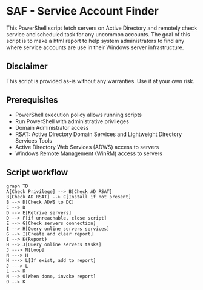 # SAF - Service Account Finder

This PowerShell script fetch servers on Active Directory and remotely check service and scheduled task for any uncommon accounts. The goal of this script is to make a html report to help system administrators to find any  where service accounts are use in their Windows server infrastructure.

## Disclaimer 
This script is provided as-is without any warranties. Use it at your own risk.

## Prerequisites
- PowerShell execution policy allows running scripts
- Run PowerShell with administrative privileges
- Domain Administrator access
- RSAT: Active Directory Domain Services and Lightweight Directory Services Tools
- Active Directory Web Services (ADWS) access to servers
- Windows Remote Management (WinRM) access to servers

## Script workflow

```mermaid
graph TD
A[Check Privilege] --> B[Check AD RSAT]
B[Check AD RSAT] --> C[Install if not present]
B --> D[Check ADWS to DC]
C --> D
D --> E[Retrive servers]
D --> F[if unreachable, close script]
E --> G[Check servers connection]
I --> H[Query online servers services]
G --> I[Create and clear report]
I --> K{Report}
H --> J[Query online servers tasks]
J ---> N[Loop]
N ---> H
H ---> L[If exist, add to report]
J ---> L
L --> K
N --> O[When done, invoke report]
O --> K
```